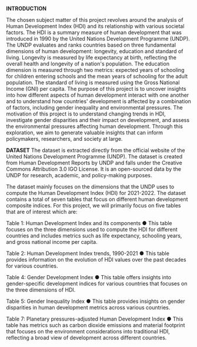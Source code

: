 **INTRODUCTION**

The chosen subject matter of this project revolves around the analysis of Human Development
Index (HDI) and its relationship with various societal factors. The HDI is a summary measure of human
development that was introduced in 1990 by the United Nations Development Programme (UNDP).
The UNDP evaluates and ranks countries based on three fundamental dimensions of human
development: longevity, education and standard of living. Longevity is measured by life expectancy at
birth, reflecting the overall health and longevity of a nation's population. The education dimension is
measured through two metrics: expected years of schooling for children entering schools and the mean
years of schooling for the adult population. The standard of living is measured using the Gross National
Income (GNI) per capita. The purpose of this project is to uncover insights into how different aspects of
human development interact with one another and to understand how countries' development is affected
by a combination of factors, including gender inequality and environmental pressures. The motivation of
this project is to understand changing trends in HDI, investigate gender disparities and their impact on
development, and assess the environmental pressures affecting human development. Through this
exploration, we aim to generate valuable insights that can inform policymakers, researchers, and society
at large.

**DATASET**
The dataset is extracted directly from the official website of the United Nations Development
Programme (UNDP). The dataset is created from Human Development Reports by UNDP and falls
under the Creative Commons Attribution 3.0 IGO License. It is an open-sourced data by the UNDP for
research, academic, and policy-making purposes.

The dataset mainly focuses on the dimensions that the UNDP uses to compute the Human
Development Index (HDI) for 2021-2022. The dataset contains a total of seven tables that focus on
different human development composite indices. For this project, we will primarily focus on five tables that
are of interest which are: 

Table 1: Human Development Index and its components
  ● This table focuses on the three dimensions used to compute the HDI for different countries and
  includes metrics such as life expectancy, schooling years, and gross national income per capita.
  
Table 2: Human Development Index trends, 1990-2021
  ● This table provides information on the evolution of HDI values over the past decades for various
  countries.
  
Table 4: Gender Development Index
  ● This table offers insights into gender-specific development indices for various countries that
  focuses on the three dimensions of HDI.
  
Table 5: Gender Inequality Index
  ● This table provides insights on gender disparities in human development metrics across various
  countries.
  
Table 7: Planetary pressures-adjusted Human Development Index
  ● This table has metrics such as carbon dioxide emissions and material footprint that focuses on
  the environment considerations into traditional HDI, reflecting a broad view of development
  across different countries.
